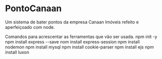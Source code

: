 # PontoCanaan
Um sistema de bater pontos da empresa Canaan Imóveis refeito e aperfeiçoado com node.

Comandos para acrescentar as ferramentas que vão ser usada.
npm init -y
npm install express --save
nom install express-session
npm install nodemon
npm install mysql
npm install cookie-parser
npm install ejs
npm install luxon